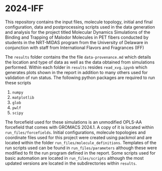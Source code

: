 # 2024-IFF
This repository contains the input files, molecule topology, initial and final configuration, data and postprocessing scripts used in the data generation and analysis for the project titled Molecular Dynamics Simulations of the Binding and Trapping of Malodor Molecules in PET fibers conducted by students in the NRT-MIDAS program from the University of Delaware in conjunction with staff from International Flavors and Fragrances (IFF)

The `results` folder contains the the file `data-provenance.md` which details the location and type of data as well as the data obtained from simulations performed. Within each folder in `results` resides `read_xvg.ipynb` which generates plots shown in the report in addition to many others used for validation of run status. The following python packages are required to run these scripts

1. `numpy`
2. `matplotlib`
3. `glob`
4. `pwlf`
5. `scipy`

The forcefield used for these simulations is an unmodified OPLS-AA forcefield that comes with GROMACS 2024.1. A copy of it is located within `run_files/forcefields`. Initial configurations, molecule topologies and coordinate files used for this project were created using packmol and are located within the folder `run_files/molecule_definitions`. Templates of the run scripts used can be found in `run_files/parameters` although these were modified to fit the run program defined in the report. Some scripts used for basic automation are located in `run_files/scripts` although the most updated versions are located in the subdirectories within `results`.
